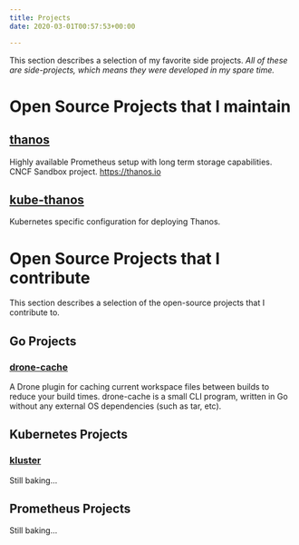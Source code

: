```yaml
---
title: Projects
date: 2020-03-01T00:57:53+00:00

---
```

This section describes a selection of my favorite side projects. _All of these are side-projects, which means they were developed in my spare time._

# Open Source Projects that I maintain

## [thanos](https://github.com/thanos-io/thanos)

Highly available Prometheus setup with long term storage capabilities. CNCF Sandbox project. https://thanos.io

## [kube-thanos](https://github.com/thanos-io/kube-thanos)

Kubernetes specific configuration for deploying Thanos.

# Open Source Projects that I contribute

This section describes a selection of the open-source projects that I contribute to.

## Go Projects

### [drone-cache](https://github.com/meltwater/drone-cache)

A Drone plugin for caching current workspace files between builds to reduce your build times. drone-cache is a small CLI program, written in Go without any external OS dependencies (such as tar, etc).

## Kubernetes Projects

### [kluster](https://github.com/kakkoyun/kluster)

Still baking...

## Prometheus Projects

Still baking...